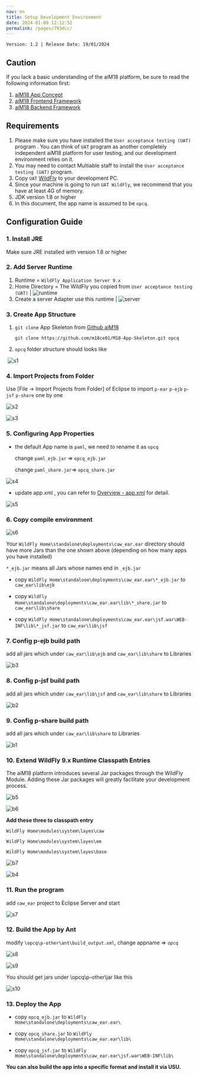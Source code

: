 ```yaml
---
nav: en
title: Setup Development Environment
date: 2024-01-09 12:12:52
permalink: /pages/793dcc/
---
```


`Version: 1.2 | Release Date: 19/01/2024`

## Caution

If you lack a basic understanding of the aiM18 platform, be sure to read the following information first:
1. [aiM18 App Concept](/pages/7488ac/)
2. [aiM18 Frontend Framework](/pages/793dcd/)
3. [aiM18 Backend Framework](/pages/793dce/)

## Requirements 

1. Please make sure you have installed the `User acceptance testing (UAT)` program . You can think of `UAT` program as another completely independent aiM18 platform for user testing, and our development environment relies on it. 
2. You may need to contact Multiable staff to install the `User acceptance testing (UAT)` program.
3. Copy `UAT` [ WildFly](/pages/7488ac/#aim18-architecture) to your development PC.
4. Since your machine is going to run `UAT WildFly`, we recommend that you have at least 4G of memory.
5. JDK version 1.8 or higher
6. In this document, the app name is assumed to be `opcq`. 

## Configuration Guide

### 1. Install JRE

Make sure JRE installed with version 1.8 or higher

### 2. Add Server Runtime 

1. Runtime = `WildFly Application Server 9.x`
2. Home Directory = The WildFly you copied from `User acceptance testing (UAT)`
| ![runtime](./assets/runtime.png) 
3. Create a server Adapter use this runtime
| ![server](./assets/server.jpg) 


### 3. Create App Structure

1. `git clone` App Skeleton from [Github aiM18](https://github.com/m18ce01/M18-App-Skeleton)

   ```shell
   git clone https://github.com/m18ce01/M18-App-Skeleton.git opcq
   ```

2. `opcq` folder structure should looks like

​      ![s1](./assets/s1.jpg)

### 4. Import Projects from Folder

Use [File -> Import Projects from Folder] of Eclipse to import `p-ear` `p-ejb` `p-jsf` `p-share`  one by one

![s2](./assets/s2.png)

![s3](./assets/s3.png)

### 5. Configuring App Properties

- the default App name is `paml`, we need to rename it as `opcq`

  change `paml_ejb.jar` => `opcq_ejb.jar`

  change `paml_share.jar`=> `opcq_share.jar`

![s4](./assets/s4.png)

- update app.xml , you can refer to [Overview - app.xml](/pages/7488ac/#about-app-xml) for detail.

![s5](./assets/s5.png)

### 6. Copy compile environment

![s6](./assets/s6.png)

Your `WildFly Home\standalone\deployments\caw_ear.ear` directory should have more Jars than the one shown above (depending on how many apps you have installed)

`*_ejb.jar` means all Jars whose names end in `_ejb.jar`

- copy `WildFly Home\standalone\deployments\caw_ear.ear\*_ejb.jar` to `caw_ear\lib\ejb`


- copy  `WildFly Home\standalone\deployments\caw_ear.ear\lib\*_share.jar` to `caw_ear\lib\share`


- copy  `WildFly Home\standalone\deployments\caw_ear.ear\jsf.war\WEB-INF\lib\*_jsf.jar` to `caw_ear\lib\jsf`

### 7. Config p-ejb build path

add all jars which under `caw_ear\lib\ejb` and `caw_ear\lib\share` to Libraries

![b3](./assets/b3.jpg)

### 8. Config p-jsf build path

add all jars which under `caw_ear\lib\jsf` and `caw_ear\lib\share` to Libraries

![b2](./assets/b2.jpg)

### 9. Config p-share build path

add all jars which under  `caw_ear\lib\share` to Libraries

![b1](./assets/b1.jpg)

### 10. Extend WildFly 9.x Runtime Classpath Entries

The aiM18 platform introduces several Jar packages through the WildFly Module. Adding these Jar packages will greatly facilitate your development process.

![b5](./assets/b5.jpg)

![b6](./assets/b6.jpg)

**Add these three to classpath entry**

`WildFly Home\modules\system\layes\caw`

`WildFly Home\modules\system\layes\em`

`WildFly Home\modules\system\layes\base`

![b7](./assets/b7.jpg)

![b4](./assets/b4.jpg)

### 11. Run the program

add `caw_ear` project to Eclipse Server and start

![s7](./assets/s7.jpg)

### 12. Build the App by Ant

modify `\opcq\p-other\ant\build_output.xml`, change appname => `opcq`

![s8](./assets/s8.png)

![s9](./assets/s9.png)

You should get jars under \opcq\p-other\jar like this

![s10](./assets/s10.png)

### 13. Deploy the App

- copy  `opcq_ejb.jar` to `WildFly Home\standalone\deployments\caw_ear.ear\`

- copy  `opcq_share.jar` to `WildFly Home\standalone\deployments\caw_ear.ear\lib\`

- copy  `opcq_jsf.jar` to `WildFly Home\standalone\deployments\caw_ear.ear\jsf.war\WEB-INF\lib\`

**You can also build the app into a specific format and install it via USU.** 